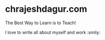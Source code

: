 # chrajeshdagur.com
The Best Way to Learn is to Teach!

I love to write all about myself and work :smily:

